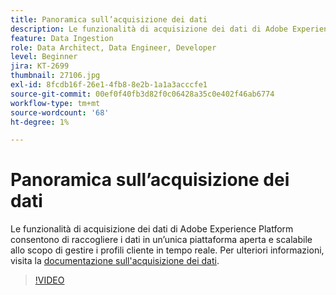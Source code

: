 ```yaml
---
title: Panoramica sull’acquisizione dei dati
description: Le funzionalità di acquisizione dei dati di Adobe Experience Platform consentono di raccogliere i dati in un’unica piattaforma aperta e scalabile allo scopo di gestire un profilo unificato.
feature: Data Ingestion
role: Data Architect, Data Engineer, Developer
level: Beginner
jira: KT-2699
thumbnail: 27106.jpg
exl-id: 8fcdb16f-26e1-4fb8-8e2b-1a1a3acccfe1
source-git-commit: 00ef0f40fb3d82f0c06428a35c0e402f46ab6774
workflow-type: tm+mt
source-wordcount: '68'
ht-degree: 1%

---
```


# Panoramica sull’acquisizione dei dati

Le funzionalità di acquisizione dei dati di Adobe Experience Platform consentono di raccogliere i dati in un’unica piattaforma aperta e scalabile allo scopo di gestire i profili cliente in tempo reale. Per ulteriori informazioni, visita la [documentazione sull&#39;acquisizione dei dati](https://experienceleague.adobe.com/docs/experience-platform/ingestion/home.html?lang=it).

>[!VIDEO](https://video.tv.adobe.com/v/27106?learn=on)

